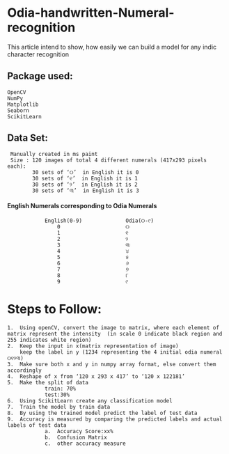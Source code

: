 # Odia-handwritten-Numeral-recognition
This article intend to show, how easily we can build a model for any indic character recognition

## Package used:
    OpenCV
    NumPy
    Matplotlib
    Seaborn
    ScikitLearn
## Data Set:
     Manually created in ms paint
     Size : 120 images of total 4 different numerals (417x293 pixels each): 
            30 sets of ‘୦’  in English it is 0
            30 sets of ‘୧’  in English it is 1
            30 sets of ‘୨’  in English it is 2
            30 sets of ‘୩’  in English it is 3
#### English Numerals corresponding to Odia Numerals
                English(0-9)              Odia(୦-୯)
                    0	                  ୦
                    1	                  ୧
                    2	                  ୨
                    3	                  ୩
                    4	                  ୪
                    5	                  ୫
                    6	                  ୬
                    7	                  ୭
                    8	                  ୮
                    9	                  ୯
# Steps to Follow:
    1.  Using openCV, convert the image to matrix, where each element of matrix represent the intensity  (in scale 0 indicate black region and 255 indicates white region) 
    2.  Keep the input in x(matrix representation of image)
        keep the label in y (1234 representing the 4 initial odia numeral ୦୧୨୩)
    3.  Make sure both x and y in numpy array format, else convert them accordingly
    4.  Reshape of x from ‘120 x 293 x 417’ to ‘120 x 122181’
    5.  Make the split of data
                train: 70%
                test:30%
    6.  Using ScikitLearn create any classification model
    7.  Train the model by train data
    8.  By using the trained model predict the label of test data
    9.  Accuracy is measured by comparing the predicted labels and actual labels of test data
                a.  Accuracy Score:xx%
                b.  Confusion Matrix
                c.  other accuracy measure
